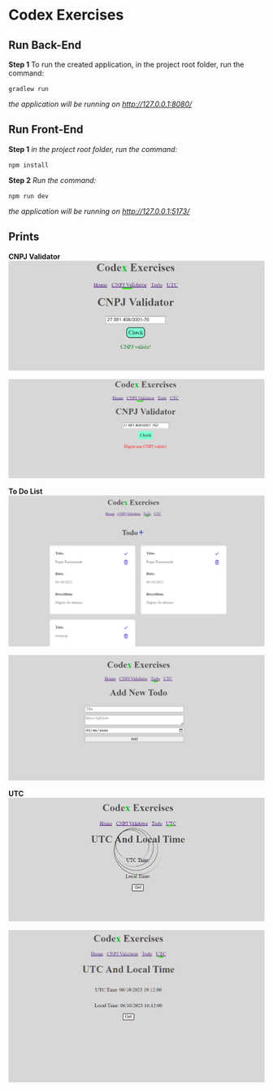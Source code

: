 # Codex Exercises

## Run Back-End
**Step 1**
To run the created application, in the project root folder, run the command:
```shell
gradlew run
```
*the application will be running on http://127.0.0.1:8080/*

## Run Front-End
**Step 1**
*in the project root folder, run the command:*
```shell
npm install
```

**Step 2**
*Run the command:*
```shell
npm run dev
```

*the application will be running on http://127.0.0.1:5173/*

## Prints

**CNPJ Validator**
![texto](Prints/CNPJ%20Validator%20Valido.png)

![texto](Prints/Captura%20CNPJ%20Validator%20Invalido.png)


**To Do List**
![texto](Prints/Captura%20Lista%20To%20Do.png)

![texto](Prints/Captura%20Adicionar%20To%20Do.png)


**UTC**
![texto](Prints/Captura%20UTC%20Loading.png)

![texto](Prints/Captura%20UTC%20Loaded.png)


